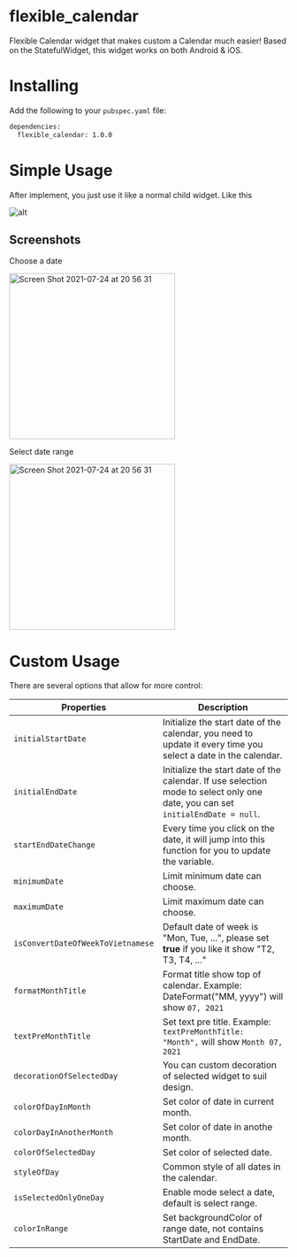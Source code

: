 # flexible_calendar

Flexible Calendar widget that makes custom a Calendar much easier! Based on the StatefulWidget, this widget works on both Android & iOS.

# Installing
Add the following to your `pubspec.yaml` file:

``` diff
dependencies: 
  flexible_calendar: 1.0.0
  ```
  
# Simple Usage

After implement, you just use it like a normal child widget.
Like this

![alt](https://user-images.githubusercontent.com/78459285/126870689-21bb11d2-b1d8-4106-8059-261a709641f2.png)

## Screenshots

Choose a date

<img width="300" alt="Screen Shot 2021-07-24 at 20 56 31" src="https://user-images.githubusercontent.com/78459285/126870806-459e7b43-0e36-4ce3-8b02-7a4a2157b7f6.png">

Select date range

<img width="300" alt="Screen Shot 2021-07-24 at 20 56 31" src="https://user-images.githubusercontent.com/78459285/126870812-d16239aa-32a7-49c9-8df5-cd62de0f69eb.png">

# Custom Usage

There are several options that allow for more control:

Properties | Description
------------ | -------------
```initialStartDate``` | Initialize the start date of the calendar, you need to update it every time you select a date in the calendar.
```initialEndDate``` | Initialize the start date of the calendar. If use selection mode to select only one date, you can set ```initialEndDate = null```.
```startEndDateChange``` | Every time you click on the date, it will jump into this function for you to update the variable.
```minimumDate``` | Limit minimum date can choose.
```maximumDate``` | Limit maximum date can choose.
```isConvertDateOfWeekToVietnamese``` | Default date of week is "Mon, Tue, ...", please set **true** if you like it show "T2, T3, T4, ..."
```formatMonthTitle``` | Format title show top of calendar. Example: DateFormat("MM, yyyy") will show ```07, 2021```
```textPreMonthTitle``` | Set text pre title. Example: ```                      textPreMonthTitle: "Month", ``` will show ```Month 07, 2021```
```decorationOfSelectedDay``` | You can custom decoration of selected widget to suil design.
```colorOfDayInMonth``` | Set color of date in current month.
```colorDayInAnotherMonth``` | Set color of date in anothe month.
```colorOfSelectedDay``` | Set color of selected date.
```styleOfDay``` | Common style of all dates in the calendar.
```isSelectedOnlyOneDay``` | Enable mode select a date, default is select range.
```colorInRange``` | Set backgroundColor of range date, not contains StartDate and EndDate.







